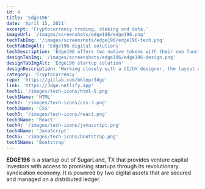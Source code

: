 ```yaml
---
id: 4
title: 'Edge196'
date: 'April 15, 2021'
excerpt: 'Cryptocurrency trading, staking and data.'
imageUrl: '/images/screenshots/edge196/edge196.png'
techTabImg: '/images/screenshots/edge196/edge196-tech.png'
techTabImgAlt: 'Edge196 digital solutions'
techDescription: 'Edge196 offers two native tokens with their own functionality, Edge-X and Edge-T. A user can purchase, swap and stake many of the most popular cryptocurrencies.'
designTabImg: '/images/screenshots/edge196/edge196-design.png'
designTabImgAlt: 'Edge196 startup solution'
designDescription: 'Working closely with a UI/UX designer, the layout was kept near pixel perfect to the design handed. Though, varuous libraries were utilized such as Bootstrap and ParticleJS.'
category: 'Cryptocurrency'
repo: 'https://gitlab.com/bklep/3dge'
link: 'https://3dge.netlify.app'
tech1: '/images/tech-icons/html-5.png'
tech1Name: 'HTML'
tech2: '/images/tech-icons/css-3.png'
tech2Name: 'CSS'
tech3: '/images/tech-icons/react.png'
tech3Name: 'React'
tech4: '/images/tech-icons/javascript.png'
tech4Name: 'JavaScript'
tech5: '/images/tech-icons/bootstrap.png'
tech5Name: 'Bootstrap'
---
```


**EDGE196** is a startup out of SugarLand, TX that provides venture capital investors with access to promising startups through its revolutionary syndication economy. It is powered by two digital assets that are secured and managed on a distributed ledger.
